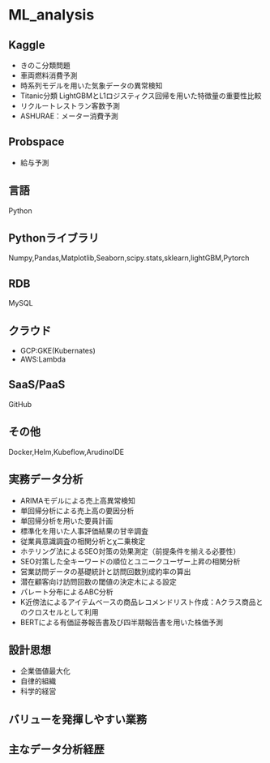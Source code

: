 # ML_analysis

## Kaggle
- きのこ分類問題
- 車両燃料消費予測
- 時系列モデルを用いた気象データの異常検知
- Titanic分類 LightGBMとL1ロジスティクス回帰を用いた特徴量の重要性比較
- リクルートレストラン客数予測
- ASHURAE：メーター消費予測

## Probspace
- 給与予測

## 言語
Python

## Pythonライブラリ
Numpy,Pandas,Matplotlib,Seaborn,scipy.stats,sklearn,lightGBM,Pytorch

## RDB
MySQL

## クラウド
- GCP:GKE(Kubernates)
- AWS:Lambda

## SaaS/PaaS
GitHub

## その他
Docker,Helm,Kubeflow,ArudinoIDE

## 実務データ分析
- ARIMAモデルによる売上高異常検知
- 単回帰分析による売上高の要因分析
- 単回帰分析を用いた要員計画
- 標準化を用いた人事評価結果の甘辛調査
- 従業員意識調査の相関分析とχ二乗検定
- ホテリング法によるSEO対策の効果測定（前提条件を揃える必要性）
- SEO対策した全キーワードの順位とユニークユーザー上昇の相関分析
- 営業訪問データの基礎統計と訪問回数別成約率の算出
- 潜在顧客向け訪問回数の閾値の決定木による設定
- パレート分布によるABC分析
- K近傍法によるアイテムベースの商品レコメンドリスト作成：Aクラス商品とのクロスセルとして利用
- BERTによる有価証券報告書及び四半期報告書を用いた株価予測


## 設計思想
- 企業価値最大化
- 自律的組織
- 科学的経営

## バリューを発揮しやすい業務


## 主なデータ分析経歴

